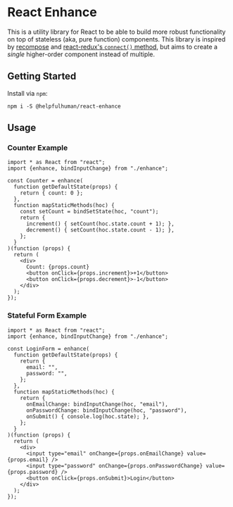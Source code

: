# React Enhance

This is a utility library for React to be able to build more robust functionality on top of stateless (aka, pure function) components.  This library is inspired by [recompose](https://npmjs.com/package/recompose) and [react-redux's `connect()` method](https://npmjs.com/package/react-redux), but aims to create a _single_ higher-order component instead of multiple.

## Getting Started

Install via `npm`:

```
npm i -S @helpfulhuman/react-enhance
```

## Usage

### Counter Example

```tsx
import * as React from "react";
import {enhance, bindInputChange} from "./enhance";

const Counter = enhance(
  function getDefaultState(props) {
    return { count: 0 };
  },
  function mapStaticMethods(hoc) {
    const setCount = bindSetState(hoc, "count");
    return {
      increment() { setCount(hoc.state.count + 1); },
      decrement() { setCount(hoc.state.count - 1); },
    };
  }
)(function (props) {
  return (
    <div>
      Count: {props.count}
      <button onClick={props.increment}>+1</button>
      <button onClick={props.decrement}>-1</button>
    </div>
  );
});
```

### Stateful Form Example

```tsx
import * as React from "react";
import {enhance, bindInputChange} from "./enhance";

const LoginForm = enhance(
  function getDefaultState(props) {
    return {
      email: "",
      password: "",
    };
  },
  function mapStaticMethods(hoc) {
    return {
      onEmailChange: bindInputChange(hoc, "email"),
      onPasswordChange: bindInputChange(hoc, "password"),
      onSubmit() { console.log(hoc.state); },
    };
  }
)(function (props) {
  return (
    <div>
      <input type="email" onChange={props.onEmailChange} value={props.email} />
      <input type="password" onChange={props.onPasswordChange} value={props.password} />
      <button onClick={props.onSubmit}>Login</button>
    </div>
  );
});
```